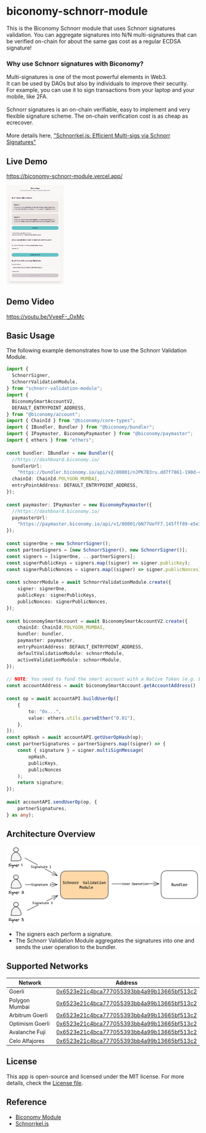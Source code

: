# biconomy-schnorr-module

This is the Biconomy Schnorr module that uses Schnorr signatures validation. You can aggregate signatures into N/N multi-signatures that can be verified on-chain for about the same gas cost as a regular ECDSA signature!

### Why use Schnorr signatures with Biconomy?

Multi-signatures is one of the most powerful elements in Web3.<br>
It can be used by DAOs but also by individuals to improve their security.<br>
For example, you can use it to sign transactions from your laptop and your mobile, like 2FA.<br>
<br>
Schnorr signatures is an on-chain verifiable, easy to implement and very flexible signature scheme. The on-chain verification cost is as cheap as ecrecover.<br>
<br>
More details here, ["Schnorrkel.js: Efficient Multi-sigs via Schnorr Signatures"](https://hackmd.io/@0xbobby/rkIGEBVb2)<br>

## Live Demo

https://biconomy-schnorr-module.vercel.app/

<img src="docs/assets/demo.png" width="150"  />

## Demo Video

https://youtu.be/VveeF-_OxMc

## Basic Usage

The following example demonstrates how to use the Schnorr Validation Module.

```typescript
import {
  SchnorrSigner,
  SchnorrValidationModule,
} from "schnorr-validation-module";
import {
  BiconomySmartAccountV2,
  DEFAULT_ENTRYPOINT_ADDRESS,
} from "@biconomy/account";
import { ChainId } from "@biconomy/core-types";
import { IBundler, Bundler } from "@biconomy/bundler";
import { IPaymaster, BiconomyPaymaster } from "@biconomy/paymaster";
import { ethers } from "ethers";

const bundler: IBundler = new Bundler({
  //https://dashboard.biconomy.io/
  bundlerUrl:
    "https://bundler.biconomy.io/api/v2/80001/nJPK7B3ru.dd7f7861-190d-41bd-af80-6877f74b8f44",
  chainId: ChainId.POLYGON_MUMBAI,
  entryPointAddress: DEFAULT_ENTRYPOINT_ADDRESS,
});

const paymaster: IPaymaster = new BiconomyPaymaster({
  //https://dashboard.biconomy.io/
  paymasterUrl:
    "https://paymaster.biconomy.io/api/v1/80001/bN77UefF7.145fff89-e5e1-40ec-be11-7549878eb08f",
});

const signerOne = new SchnorrSigner();
const partnerSigners = [new SchnorrSigner(), new SchnorrSigner()];
const signers = [signerOne, ...partnerSigners];
const signerPublicKeys = signers.map((signer) => signer.publicKey);
const signerPublicNonces = signers.map((signer) => signer.publicNonces);

const schnorrModule = await SchnorrValidationModule.create({
    signer: signerOne,
    publicKeys: signerPublicKeys,
    publicNonces: signerPublicNonces,
});

const biconomySmartAccount = await BiconomySmartAccountV2.create({
    chainId: ChainId.POLYGON_MUMBAI,
    bundler: bundler,
    paymaster: paymaster,
    entryPointAddress: DEFAULT_ENTRYPOINT_ADDRESS,
    defaultValidationModule: schnorrModule,
    activeValidationModule: schnorrModule,
});

// NOTE: You need to fund the smart account with a Native Token (e.g. ETH, MATIC, etc.) before you can send a user operation.
const accountAddress = await biconomySmartAccount.getAccountAddress()

const op = await accountAPI.buildUserOp([
    {
        to: "0x...",
        value: ethers.utils.parseEther("0.01"),
    },
]);
const opHash = await accountAPI.getUserOpHash(op);
const partnerSignatures = partnerSigners.map((signer) => {
    const { signature } = signer.multiSignMessage(
        opHash,
        publicKeys,
        publicNonces
    );
    return signature;
});

await accountAPI.sendUserOp(op, {
    partnerSignatures,
} as any);
```


## Architecture Overview

<img src="docs/assets/overview.png"  />

* The signers each perform a signature.
* The Schnorr Validation Module aggregates the signatures into one and sends the user operation to the bundler.

## Supported Networks

| Network | Address |
----|---- 
| Goerli | [0x6523e21c4bca777055393bb4a99b13665bf513c2](https://goerli.etherscan.io/address/0x6523e21c4bca777055393bb4a99b13665bf513c2) |
| Polygon Mumbai | [0x6523e21c4bca777055393bb4a99b13665bf513c2](https://mumbai.polygonscan.com/address/0x6523e21c4bca777055393bb4a99b13665bf513c2) |
| Arbitrum Goerli |[0x6523e21c4bca777055393bb4a99b13665bf513c2](https://arbiscan.io/address/0x6523e21c4bca777055393bb4a99b13665bf513c2) |
| Optimism Goerli | [0x6523e21c4bca777055393bb4a99b13665bf513c2](https://goerli-optimism.etherscan.io/address/0x6523e21c4bca777055393bb4a99b13665bf513c2) |
| Avalanche Fuji | [0x6523e21c4bca777055393bb4a99b13665bf513c2](https://testnet.snowtrace.io/address/0x6523e21c4bca777055393bb4a99b13665bf513c2) |
| Celo Alfajores | [0x6523e21c4bca777055393bb4a99b13665bf513c2](https://alfajores.celoscan.io/address/0x6523e21c4bca777055393bb4a99b13665bf513c2) |


## License

This app is open-source and licensed under the MIT license. For more details, check the [License file](LICENSE).


## Reference

* [Biconomy Module](https://docs.biconomy.io/category/modules)
* [Schnorrkel.js](https://hackmd.io/@0xbobby/rkIGEBVb2)

